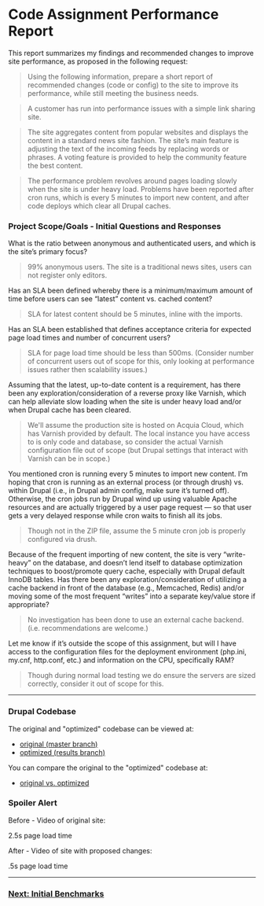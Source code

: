 # Code Assignment Performance Report

This report summarizes my findings and recommended changes to improve site performance, as proposed in the following request:

> Using the following information, prepare a short report of recommended changes (code or config) to the site to improve its performance, while still meeting the business needs.

> A customer has run into performance issues with a simple link sharing site.

> The site aggregates content from popular websites and displays the content in a standard news site fashion. The site’s main feature is adjusting the text of the incoming feeds by replacing words or phrases. A voting feature is provided to help the community feature the best content. 

> The performance problem revolves around pages loading slowly when the site is under heavy load. Problems have been reported after cron runs, which is every 5 minutes to import new content, and after code deploys which clear all Drupal caches.




### Project Scope/Goals - Initial Questions and Responses

What is the ratio between anonymous and authenticated users, and which is the site’s primary focus?

> 99% anonymous users. The site is a traditional news sites, users can not register only editors.

Has an SLA been defined whereby there is a minimum/maximum amount of time before users can see “latest” content vs. cached content?

> SLA for latest content should be 5 minutes, inline with the imports.

Has an SLA been established that defines acceptance criteria for expected page load times and number of concurrent users?

> SLA for page load time should be less than 500ms. (Consider number of concurrent users out of scope for this, only looking at performance issues rather then scalability issues.)

Assuming that the latest, up-to-date content is a requirement, has there been any exploration/consideration of a reverse proxy like Varnish, which can help alleviate slow loading when the site is under heavy load and/or when Drupal cache has been cleared. 

> We'll assume the production site is hosted on Acquia Cloud, which has Varnish provided by default. The local instance you have access to is only code and database, so consider the actual Varnish configuration file out of scope (but Drupal settings that interact with Varnish can be in scope.)

You mentioned cron is running every 5 minutes to import new content. I’m hoping that cron is running as an external process (or through drush) vs. within Drupal (i.e., in Drupal admin config, make sure it’s turned off). Otherwise, the cron jobs run by Drupal wind up using valuable Apache resources and are actually triggered by a user page request — so that user gets a very delayed response while cron waits to finish all its jobs.

> Though not in the ZIP file, assume the 5 minute cron job is properly configured via drush.

Because of the frequent importing of new content, the site is very “write-heavy” on the database, and doesn’t lend itself to database optimization techniques to boost/promote query cache, especially with Drupal default InnoDB tables. Has there been any exploration/consideration of utilizing a cache backend in front of the database (e.g., Memcached, Redis) and/or moving some of the most frequent “writes” into a separate key/value store if appropriate?

>  No investigation has been done to use an external cache backend. (i.e. recommendations are welcome.)

Let me know if it’s outside the scope of this assignment, but will I have access to the configuration files for the deployment environment (php.ini, my.cnf, http.conf, etc.) and information on the CPU, specifically RAM?


> Though during normal load testing we do ensure the servers are sized correctly, consider it out of scope for this.


---

### Drupal Codebase

The original and "optimized" codebase can be viewed at:
* [original (master branch)](https://github.com/briantully/codeassignment-drupal)
* [optimized (results branch)](https://github.com/briantully/codeassignment-drupal/tree/results)

You can compare the original to the "optimized" codebase at:
* [original vs. optimized](https://github.com/briantully/codeassignment-drupal/compare/master...results)

### Spoiler Alert
Before - Video of original site:
[](images/video-before.mp4)

2.5s page load time

After - Video of site with proposed changes:
[](images/video-after.mp4)

.5s page load time

---


### [Next: Initial Benchmarks](01-initial-benchmarks.md)

